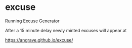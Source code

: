 # excuse
Running Excuse Generator

After a 15 minute delay newly minted excuses will appear at

https://angrave.github.io/excuse/
